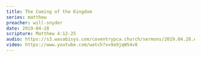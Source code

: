 ```yaml
---
title: The Coming of the Kingdom
series: matthew
preacher: will-snyder
date: 2019-04-28
scripture: Matthew 4:12-25
audio: https://s3.wasabisys.com/coventrypca.church/sermons/2019.04.28.A%20The%20Coming%20of%20the%20Kingdom%20-%20Will%20Snyder%20-%2051319235267708.mp3
video: https://www.youtube.com/watch?v=9a9jqWS4v8
---
```


